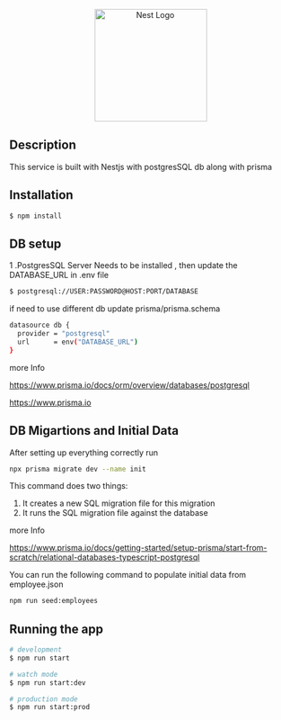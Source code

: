 <p align="center">
  <a href="http://nestjs.com/" target="blank"><img src="https://nestjs.com/img/logo-small.svg" width="200" alt="Nest Logo" /></a>
</p>

[circleci-image]: https://img.shields.io/circleci/build/github/nestjs/nest/master?token=abc123def456
[circleci-url]: https://circleci.com/gh/nestjs/nest



  <!--[![Backers on Open Collective](https://opencollective.com/nest/backers/badge.svg)](https://opencollective.com/nest#backer)
  [![Sponsors on Open Collective](https://opencollective.com/nest/sponsors/badge.svg)](https://opencollective.com/nest#sponsor)-->

## Description

This service is built with Nestjs with postgresSQL db along with prisma



## Installation

```bash
$ npm install
```


## DB setup

1 .PostgresSQL Server Needs to be installed , then update the DATABASE_URL in .env file 

```bash
$ postgresql://USER:PASSWORD@HOST:PORT/DATABASE
```

if need to use different db update prisma/prisma.schema

```bash
datasource db {
  provider = "postgresql"
  url      = env("DATABASE_URL")
}
```

more Info 

https://www.prisma.io/docs/orm/overview/databases/postgresql

https://www.prisma.io

## DB Migartions and Initial Data

After setting up everything correctly run

```bash
npx prisma migrate dev --name init
```
This command does two things:

1. It creates a new SQL migration file for this migration
2. It runs the SQL migration file against the database

more Info 

https://www.prisma.io/docs/getting-started/setup-prisma/start-from-scratch/relational-databases-typescript-postgresql


You can run the following command to populate initial data from employee.json

```bash
npm run seed:employees
```


## Running the app


```bash
# development
$ npm run start

# watch mode
$ npm run start:dev

# production mode
$ npm run start:prod
```
